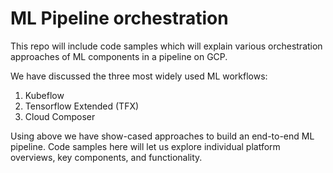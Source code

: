 # ML Pipeline orchestration
This repo will include code samples which will explain various orchestration approaches of ML components in a pipeline on GCP. 

We have discussed the three most widely used ML workflows: 
1. Kubeflow
2. Tensorflow Extended (TFX) 
3. Cloud Composer

Using above we have show-cased approaches to build an end-to-end ML pipeline. Code samples here will let us explore individual platform overviews, key components, and functionality. 

